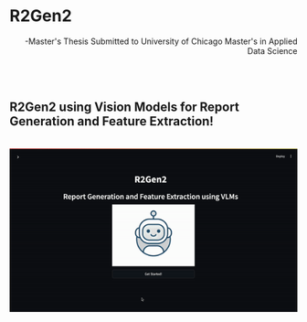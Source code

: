 <h1>R2Gen2</h1>
<p align="right">-Master's Thesis Submitted to University of Chicago Master's in Applied Data Science</p>
<br><br>
<h2>R2Gen2 using Vision Models for Report Generation and Feature Extraction!</h2>
<br>
<img src="https://github.com/aayushv001/R2Gen2/blob/main/Demo.gif"/>
